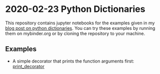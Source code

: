 # 2020-02-23 Python Dictionaries

This repository contains jupyter notebooks for the examples given in my [blog post on python dictionaries](https://andre-bell.de/2020/02/23/python-dictionaries.html).
You can try these examples by running them on mybinder.org or by cloning the repository to your machine.

## Examples

- A simple decorator that prints the function arguments first:
  [print_decorator]()

